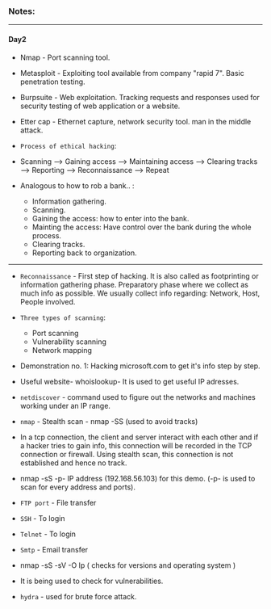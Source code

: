 ### Notes:

---

#### Day2

* Nmap - Port scanning tool.
* Metasploit - Exploiting tool available from company "rapid 7". Basic penetration testing.
* Burpsuite - Web exploitation. Tracking requests and responses used for security testing of web application or a website.
* Etter cap - Ethernet capture, network security tool. man in the middle attack.

* `Process of ethical hacking`:
* Scanning --> Gaining access --> Maintaining access --> Clearing tracks --> Reporting --> Reconnaissance --> Repeat
* Analogous to how to rob a bank.. : 
  * Information gathering.
  * Scanning.
  * Gaining the access: how to enter into the bank.
  * Mainting the access: Have control over the bank during the whole process. 
  * Clearing tracks.
  * Reporting back to organization.

---

* `Reconnaissance` - First step of hacking. It is also called as footprinting or information gathering phase. Preparatory phase where we collect as much info as possible. We usually collect info regarding: Network, Host, People involved.
* `Three types of scanning`:
  * Port scanning
  * Vulnerability scanning
  * Network mapping

* Demonstration no. 1: Hacking microsoft.com to get it's info step by step.
* Useful website- whoislookup- It is used to get useful IP adresses.
* `netdiscover` - command used to figure out the networks and machines working under an IP range.
* `nmap` - Stealth scan - nmap -SS (used to avoid tracks)
* In a tcp connection, the client and server interact with each other and if a hacker tries to gain info, this connection will be recorded in the TCP connection or firewall. Using stealth scan, this connection is not established and hence no track.
* nmap -sS -p- IP address (192.168.56.103) for this demo. (-p- is used to scan for every address and ports).
* `FTP port` - File transfer
* `SSH` - To login
* `Telnet` - To login
* `Smtp` - Email transfer
* nmap -sS -sV -O Ip ( checks for versions and operating system )
* It is being used to check for vulnerabilities.
* `hydra` - used for brute force attack. 
